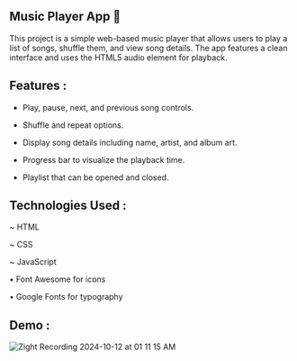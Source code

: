 ## Music Player App 🎵

This project is a simple web-based music player that allows users to play a list of songs, shuffle them, and view song details. The app features a clean interface and uses the HTML5 audio element for playback.

## Features :

* Play, pause, next, and previous song controls.

* Shuffle and repeat options.

* Display song details including name, artist, and album art.

* Progress bar to visualize the playback time.

* Playlist that can be opened and closed.


## Technologies Used :

~ HTML

~ CSS

~ JavaScript

• Font Awesome for icons

• Google Fonts for typography

## Demo :

![Zight Recording 2024-10-12 at 01 11 15 AM](https://github.com/user-attachments/assets/6e7b565e-1eaf-4602-b8e1-57c54aec03d0)



